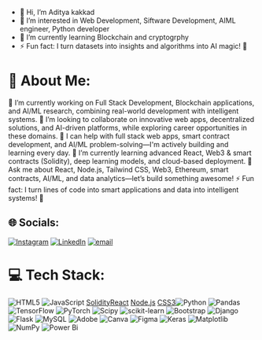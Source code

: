 - 👋 Hi, I’m Aditya kakkad
- 👀 I’m interested in Web Development, Siftware Development, AIML engineer, Python developer
- 🌱 I’m currently learning Blockchain and cryptogrphy
- ⚡ Fun fact:  I turn datasets into insights and algorithms into AI magic! 🚀

# 💫 About Me:
🔭 I’m currently working on Full Stack Development, Blockchain applications, and AI/ML research, combining real-world development with intelligent systems.
👯 I’m looking to collaborate on innovative web apps, decentralized solutions, and AI-driven platforms, while exploring career opportunities in these domains.
🤝 I can help with full stack web apps, smart contract development, and AI/ML problem-solving—I'm actively building and learning every day.
🌱 I’m currently learning advanced React, Web3 & smart contracts (Solidity), deep learning models, and cloud-based deployment.
💬 Ask me about React, Node.js, Tailwind CSS, Web3, Ethereum, smart contracts, AI/ML, and data analytics—let’s build something awesome!
⚡ Fun fact: I turn lines of code into smart applications and data into intelligent systems! 🚀

## 🌐 Socials:
[![Instagram](https://img.shields.io/badge/Instagram-%23E4405F.svg?logo=Instagram&logoColor=white)](https://www.instagram.com/adityakakkad__22?igsh=MTljdXVvbHI1MnBrMg%3D%3D&utm_source=qr ) [![LinkedIn](https://img.shields.io/badge/LinkedIn-%230077B5.svg?logo=linkedin&logoColor=white)](https://www.linkedin.com/in/aditya-kakkad-045689225?utm_source=share&utm_campaign=share_via&utm_content=profile&utm_medium=ios_app )  [![email](https://img.shields.io/badge/Email-D14836?logo=gmail&logoColor=white)](mailto:kakkadaditya65@gmail.com) 

# 💻 Tech Stack:
![HTML5](https://img.shields.io/badge/html5-%23E34F26.svg?style=for-the-badge&logo=html5&logoColor=white) ![JavaScript](https://img.shields.io/badge/javascript-%23323330.svg?style=for-the-badge&logo=javascript&logoColor=%23F7DF1E) [Solidity](https://img.shields.io/badge/solidity-363636?style=for-the-badge&logo=solidity&logoColor=white)[React](https://img.shields.io/badge/react-20232A?style=for-the-badge&logo=react&logoColor=61DAFB) [Node.js](https://img.shields.io/badge/node.js-339933?style=for-the-badge&logo=nodedotjs&logoColor=white) [CSS3](https://img.shields.io/badge/css3-1572B6?style=for-the-badge&logo=css3&logoColor=white)![Python](https://img.shields.io/badge/python-3670A0?style=for-the-badge&logo=python&logoColor=ffdd54) ![Pandas](https://img.shields.io/badge/pandas-%23150458.svg?style=for-the-badge&logo=pandas&logoColor=white) ![TensorFlow](https://img.shields.io/badge/TensorFlow-%23FF6F00.svg?style=for-the-badge&logo=TensorFlow&logoColor=white) ![PyTorch](https://img.shields.io/badge/PyTorch-%23EE4C2C.svg?style=for-the-badge&logo=PyTorch&logoColor=white) ![Scipy](https://img.shields.io/badge/SciPy-%230C55A5.svg?style=for-the-badge&logo=scipy&logoColor=%white) ![scikit-learn](https://img.shields.io/badge/scikit--learn-%23F7931E.svg?style=for-the-badge&logo=scikit-learn&logoColor=white) ![Bootstrap](https://img.shields.io/badge/bootstrap-%238511FA.svg?style=for-the-badge&logo=bootstrap&logoColor=white) ![Django](https://img.shields.io/badge/django-%23092E20.svg?style=for-the-badge&logo=django&logoColor=white) ![Flask](https://img.shields.io/badge/flask-%23000.svg?style=for-the-badge&logo=flask&logoColor=white) ![MySQL](https://img.shields.io/badge/mysql-4479A1.svg?style=for-the-badge&logo=mysql&logoColor=white) ![Adobe](https://img.shields.io/badge/adobe-%23FF0000.svg?style=for-the-badge&logo=adobe&logoColor=white) ![Canva](https://img.shields.io/badge/Canva-%2300C4CC.svg?style=for-the-badge&logo=Canva&logoColor=white) ![Figma](https://img.shields.io/badge/figma-%23F24E1E.svg?style=for-the-badge&logo=figma&logoColor=white) ![Keras](https://img.shields.io/badge/Keras-%23D00000.svg?style=for-the-badge&logo=Keras&logoColor=white) ![Matplotlib](https://img.shields.io/badge/Matplotlib-%23ffffff.svg?style=for-the-badge&logo=Matplotlib&logoColor=black) ![NumPy](https://img.shields.io/badge/numpy-%23013243.svg?style=for-the-badge&logo=numpy&logoColor=white)  ![Power Bi](https://img.shields.io/badge/power_bi-F2C811?style=for-the-badge&logo=powerbi&logoColor=black) 

<!-- Proudly created with GPRM ( https://gprm.itsvg.in ) --><!---
adity4545/adity4545 is a ✨ special ✨ repository because its `README.md` (this file) appears on your GitHub profile.
You can click the Preview link to take a look at your changes.
--->


